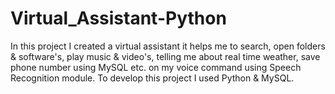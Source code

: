 # Virtual_Assistant-Python
In this project I created a virtual assistant it  helps me to search, open folders &amp; software's, play music &amp; video's, telling me about real time weather, save phone number using MySQL etc. on my voice command using Speech Recognition module. To develop this project I used Python &amp; MySQL. 
